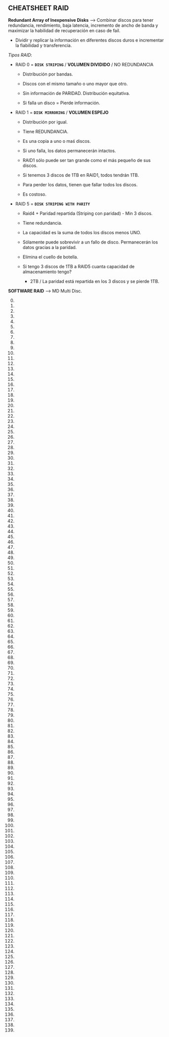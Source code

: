 ## CHEATSHEET RAID

**Redundant Array of Inexpensive Disks** --> Combinar discos para tener redundancia, rendimiento, baja latencia, incremento de ancho de banda y maximizar la habilidad de recuperación en caso de fail.

* Dividir y replicar la información en diferentes discos duros e incrementar la fiabilidad y transferencia.

*Tipos RAID*:

*   RAID 0 = **`DISK STRIPING`** / **VOLUMEN DIVIDIDO** / NO REDUNDANCIA

    * Distribución por bandas.
    
    * Discos con el mismo tamaño o uno mayor que otro.

    * Sin información de PARIDAD. Distribución equitativa.

    * Si falla un disco = Pierde información.

*   RAID 1 = **`DISK MIRRORING`** / **VOLUMEN ESPEJO**

    * Distribución por igual.

    * Tiene REDUNDANCIA.

    * Es una copia a uno o maś discos.

    * Si uno falla, los datos permanecerán intactos.

    * RAID1 sólo puede ser tan grande como el más pequeño de sus discos.

    * Si tenemos 3 discos de 1TB en RAID1, todos tendrán 1TB.

    * Para perder los datos, tienen que fallar todos los discos.

    * Es costoso. 

*   RAID 5 = **`DISK STRIPING WITH PARITY`** 

    * Raid4 + Paridad repartida (Striping con paridad) - Min 3 discos.

    * Tiene redundancia.

    * La capacidad es la suma de todos los discos menos UNO.

    * Sólamente puede sobrevivir a un fallo de disco. Permanecerán los datos gracias a la paridad.

    * Elimina el cuello de botella.

    * Si tengo 3 discos de 1TB a RAID5 cuanta capacidad de almacenamiento tengo?

        * 2TB / La paridad está repartida en los 3 discos y se pierde 1TB.

**SOFTWARE RAID** --> MD Multi Disc.



0. 

1. 

2. 

3. 

4. 

5. 

6. 

7. 

8. 

9. 

10. 

11. 

12. 

13. 

14. 

15. 

16. 

17. 

18. 

19. 

20. 

21. 

22. 

23. 

24. 

25. 

26. 

27. 

28. 

29. 

30. 

31. 

32. 

33. 

34. 

35. 

36. 

37. 

38. 

39. 

40. 

41. 

42. 

43. 

44. 

45. 

46. 

47. 

48. 

49. 

50. 

51. 

52. 

53. 

54. 

55. 

56. 

57. 

58. 

59. 

60. 

61. 

62. 

63. 

64. 

65. 

66. 

67. 

68. 

69. 

70. 

71. 

72. 

73. 

74. 

75. 

76. 

77. 

78. 

79. 

80. 

81. 

82. 

83. 

84. 

85. 

86. 

87. 

88. 

89. 

90. 

91. 

92. 

93. 

94. 

95. 

96. 

97. 

98. 

99. 

100. 

101. 

102. 

103. 

104. 

105. 

106. 

107. 

108. 

109. 

110. 

111. 

112. 

113. 

114. 

115. 

116. 

117. 

118. 

119. 

120. 

121. 

122. 

123. 

124. 

125. 

126. 

127. 

128. 

129. 

130. 

131. 

132. 

133. 

134. 

135. 

136. 

137. 

138. 

139. 